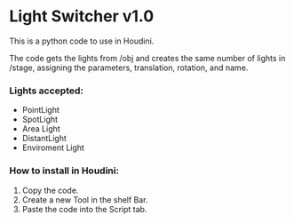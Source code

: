 # Light Switcher v1.0
This is a python code to use in Houdini.

The code gets the lights from /obj and creates the same number of lights in /stage, assigning the parameters, translation, rotation, and name.

### Lights accepted:
- PointLight
- SpotLight
- Area Light
- DistantLight
- Enviroment Light

### How to install in Houdini: 
1. Copy the code.
2. Create a new Tool in the shelf Bar.
3. Paste the code into the Script tab.
